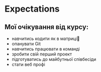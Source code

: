 # Expectations
## Мої очікування від курсу:

- навчитись кодити як в матриці🌟
- опанувати Git
- навчитись працювати в команді
- зробити свій перший проект
- підготуватись до майбутньої співбесіди
- стати веб профі
